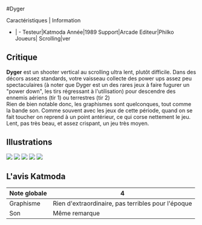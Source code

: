 #Dyger

Caractéristiques | Information
- | -
Testeur|Katmoda
Année|1989
Support|Arcade
Editeur|Philko
Joueurs|
Scrolling|ver

## Critique
<b>Dyger</b> est un shooter vertical au scrolling ultra lent, plutôt difficile. Dans des décors assez standards, votre vaisseau collecte des power ups assez peu spectaculaires (à noter que Dyger est un des rares jeux à faire fugurer un "power down", les tirs régressant à l'utilisation) pour descendre des ennemis aériens (tir 1) ou terrestres (tir 2)<br/>Rien de bien notable donc, les graphismes sont quelconques, tout comme la bande son. Comme souvent avec les jeux de cette période, quand on se fait toucher on reprend à un point antérieur, ce qui corse nettement le jeu.<br/>Lent, pas très beau, et assez crispant, un jeu très moyen.

## Illustrations
![](http://www.shmup.com/images/thumbs/dyger.jpg)
![](http://www.shmup.com/images/thumbs/)
![](http://www.shmup.com/images/thumbs/)
![](http://www.shmup.com/images/thumbs/)
![](http://www.shmup.com/images/thumbs/)

## L'avis Katmoda
Note globale|4
-|-
Graphisme|Rien d'extraordinaire, pas terribles pour l'époque
Son|Même remarque
